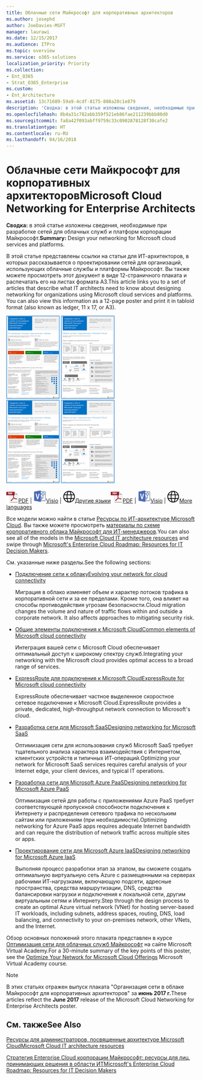 ```yaml
---
title: Облачные сети Майкрософт для корпоративных архитекторов
ms.author: josephd
author: JoeDavies-MSFT
manager: laurawi
ms.date: 12/15/2017
ms.audience: ITPro
ms.topic: overview
ms.service: o365-solutions
localization_priority: Priority
ms.collection:
- Ent_O365
- Strat_O365_Enterprise
ms.custom:
- Ent_Architecture
ms.assetid: 13c71689-59a9-4cdf-8175-808a20c1e879
description: 'Сводка: в этой статье изложены сведения, необходимые при разработке сетей для облачных служб и платформ корпорации Майкрософт.'
ms.openlocfilehash: 8b4a31c782abb359f521eb86fae211239bbb80d0
ms.sourcegitcommit: fa8a42f093abff9759c33c0902878128f30cafe2
ms.translationtype: HT
ms.contentlocale: ru-RU
ms.lasthandoff: 04/16/2018
---
```

# <a name="microsoft-cloud-networking-for-enterprise-architects"></a><span data-ttu-id="f0d3b-103">Облачные сети Майкрософт для корпоративных архитекторов</span><span class="sxs-lookup"><span data-stu-id="f0d3b-103">Microsoft Cloud Networking for Enterprise Architects</span></span>

 <span data-ttu-id="f0d3b-104">**Сводка:** в этой статье изложены сведения, необходимые при разработке сетей для облачных служб и платформ корпорации Майкрософт.</span><span class="sxs-lookup"><span data-stu-id="f0d3b-104">**Summary:** Design your networking for Microsoft cloud services and platforms.</span></span>
  
<span data-ttu-id="f0d3b-p101">В этой статье представлены ссылки на статьи для ИТ-архитекторов, в которых рассказывается о проектировании сетей для организаций, использующих облачные службы и платформы Майкрософт. Вы также можете просмотреть этот документ в виде 12-страничного плаката и распечатать его на листах формата A3.</span><span class="sxs-lookup"><span data-stu-id="f0d3b-p101">This article links you to a set of articles that describe what IT architects need to know about designing networking for organizations using Microsoft cloud services and platforms. You can also view this information as a 12-page poster and print it in tabloid format (also known as ledger, 11 x 17, or A3).</span></span>
  
<span data-ttu-id="f0d3b-107">[![Эскиз: модель организации сети в облаке Майкрософт](images/95e8ab6a-b4d0-4836-acc1-b0b77ebf46e6.png)  
](https://go.microsoft.com/fwlink/p/?linkid=842073)</span><span class="sxs-lookup"><span data-stu-id="f0d3b-107">[![Thumb image for Microsoft cloud networking model](images/95e8ab6a-b4d0-4836-acc1-b0b77ebf46e6.png)  
](https://go.microsoft.com/fwlink/p/?linkid=842073)</span></span>
  
<span data-ttu-id="f0d3b-108">![PDF-файл](images/ITPro_Other_PDFicon.png)[PDF](https://go.microsoft.com/fwlink/p/?linkid=842073) | ![Файл Visio](images/ITPro_Other_VisioIcon.jpg)[Visio](https://go.microsoft.com/fwlink/p/?linkid=842074) | ![Страница с версиями на других языках](images/e16c992d-b0f8-48ae-bf44-db7a9fcaab9e.png)[Другие языки](https://www.microsoft.com/download/details.aspx?id=54425)</span><span class="sxs-lookup"><span data-stu-id="f0d3b-108">![PDF file](images/ITPro_Other_PDFicon.png)[PDF](https://go.microsoft.com/fwlink/p/?linkid=842073) | ![Visio file](images/ITPro_Other_VisioIcon.jpg)[Visio](https://go.microsoft.com/fwlink/p/?linkid=842074) | ![See a page with versions in additional languages](images/e16c992d-b0f8-48ae-bf44-db7a9fcaab9e.png)[More languages](https://www.microsoft.com/download/details.aspx?id=54425)</span></span>
  
<span data-ttu-id="f0d3b-109">Все модели можно найти в статье [Ресурсы по ИТ-архитектуре Microsoft Cloud](microsoft-cloud-it-architecture-resources.md). Вы также можете просмотреть [материалы по схеме корпоративного облака Майкрософт для ИТ-менеджеров](https://aka.ms/cloudarchitecture).</span><span class="sxs-lookup"><span data-stu-id="f0d3b-109">You can also see all of the models in the [Microsoft Cloud IT architecture resources](microsoft-cloud-it-architecture-resources.md) and swipe through [Microsoft's Enterprise Cloud Roadmap: Resources for IT Decision Makers](https://aka.ms/cloudarchitecture).</span></span>
  
<span data-ttu-id="f0d3b-110">См. указанные ниже разделы.</span><span class="sxs-lookup"><span data-stu-id="f0d3b-110">See the following sections:</span></span>
  
- [<span data-ttu-id="f0d3b-111">Подключение сети к облаку</span><span class="sxs-lookup"><span data-stu-id="f0d3b-111">Evolving your network for cloud connectivity</span></span>](evolving-your-network-for-cloud-connectivity.md)
    
    <span data-ttu-id="f0d3b-p102">Миграция в облако изменяет объем и характер потоков трафика в корпоративной сети и за ее пределами. Кроме того, она влияет на способы противодействия угрозам безопасности.</span><span class="sxs-lookup"><span data-stu-id="f0d3b-p102">Cloud migration changes the volume and nature of traffic flows within and outside a corporate network. It also affects approaches to mitigating security risk.</span></span>
    
- [<span data-ttu-id="f0d3b-114">Общие элементы подключения к Microsoft Cloud</span><span class="sxs-lookup"><span data-stu-id="f0d3b-114">Common elements of Microsoft cloud connectivity</span></span>](common-elements-of-microsoft-cloud-connectivity.md)
    
    <span data-ttu-id="f0d3b-115">Интеграция вашей сети с Microsoft Cloud обеспечивает оптимальный доступ к широкому спектру служб.</span><span class="sxs-lookup"><span data-stu-id="f0d3b-115">Integrating your networking with the Microsoft cloud provides optimal access to a broad range of services.</span></span>
    
- [<span data-ttu-id="f0d3b-116">ExpressRoute для подключения к Microsoft Cloud</span><span class="sxs-lookup"><span data-stu-id="f0d3b-116">ExpressRoute for Microsoft cloud connectivity</span></span>](expressroute-for-microsoft-cloud-connectivity.md)
    
    <span data-ttu-id="f0d3b-117">ExpressRoute обеспечивает частное выделенное скоростное сетевое подключение к Microsoft Cloud.</span><span class="sxs-lookup"><span data-stu-id="f0d3b-117">ExpressRoute provides a private, dedicated, high-throughput network connection to Microsoft's cloud.</span></span>
    
- [<span data-ttu-id="f0d3b-118">Разработка сети для Microsoft SaaS</span><span class="sxs-lookup"><span data-stu-id="f0d3b-118">Designing networking for Microsoft SaaS</span></span>](designing-networking-for-microsoft-saas.md)
    
    <span data-ttu-id="f0d3b-119">Оптимизация сети для использования служб Microsoft SaaS требует тщательного анализа характера взаимодействия с Интернетом, клиентских устройств и типичных ИТ-операций.</span><span class="sxs-lookup"><span data-stu-id="f0d3b-119">Optimizing your network for Microsoft SaaS services requires careful analysis of your Internet edge, your client devices, and typical IT operations.</span></span>
    
- [<span data-ttu-id="f0d3b-120">Разработка сети для Microsoft Azure PaaS</span><span class="sxs-lookup"><span data-stu-id="f0d3b-120">Designing networking for Microsoft Azure PaaS</span></span>](designing-networking-for-microsoft-azure-paas.md)
    
    <span data-ttu-id="f0d3b-121">Оптимизация сетей для работы с приложениями Azure PaaS требует соответствующей пропускной способности подключения к Интернету и распределения сетевого трафика по нескольким сайтам или приложениям (при необходимости).</span><span class="sxs-lookup"><span data-stu-id="f0d3b-121">Optimizing networking for Azure PaaS apps requires adequate Internet bandwidth and can require the distribution of network traffic across multiple sites or apps.</span></span>
    
- [<span data-ttu-id="f0d3b-122">Проектирование сети для Microsoft Azure IaaS</span><span class="sxs-lookup"><span data-stu-id="f0d3b-122">Designing networking for Microsoft Azure IaaS</span></span>](designing-networking-for-microsoft-azure-iaas.md)
    
    <span data-ttu-id="f0d3b-123">Выполняя процесс разработки этап за этапом, вы сможете создать оптимальную виртуальную сеть Azure с размещенными на серверах рабочими ИТ-нагрузками, включающую подсети, адресные пространства, средства маршрутизации, DNS, средства балансировки нагрузки и подключения к локальной сети, другим виртуальным сетям и Интернету.</span><span class="sxs-lookup"><span data-stu-id="f0d3b-123">Step through the design process to create an optimal Azure virtual network (VNet) for hosting server-based IT workloads, including subnets, address spaces, routing, DNS, load balancing, and connectivity to your on-premises network, other VNets, and the Internet.</span></span>
    
<span data-ttu-id="f0d3b-124">Обзор основных положений этого плаката представлен в курсе [Оптимизация сети для облачных служб Майкрософт](https://mva.microsoft.com/ru-RU/training-courses/optimize-your-network-for-microsoft-cloud-offerings-17743) на сайте Microsoft Virtual Academy.</span><span class="sxs-lookup"><span data-stu-id="f0d3b-124">For a 30-minute summary of the key points of this poster, see the [Optimize Your Network for Microsoft Cloud Offerings](https://mva.microsoft.com/ru-RU/training-courses/optimize-your-network-for-microsoft-cloud-offerings-17743) Microsoft Virtual Academy course.</span></span>
  
> [!NOTE]
> <span data-ttu-id="f0d3b-125">В этих статьях отражен выпуск плаката "Организация сети в облаке Майкрософт для корпоративных архитекторов" за **июнь 2017 г.**</span><span class="sxs-lookup"><span data-stu-id="f0d3b-125">These articles reflect the **June 2017** release of the Microsoft Cloud Networking for Enterprise Architects poster.</span></span>
  
## <a name="see-also"></a><span data-ttu-id="f0d3b-126">См. также</span><span class="sxs-lookup"><span data-stu-id="f0d3b-126">See Also</span></span>

[<span data-ttu-id="f0d3b-127">Ресурсы для администраторов, посвященные архитектуре Microsoft Cloud</span><span class="sxs-lookup"><span data-stu-id="f0d3b-127">Microsoft Cloud IT architecture resources</span></span>](microsoft-cloud-it-architecture-resources.md)

[<span data-ttu-id="f0d3b-128">Стратегия Enterprise Cloud корпорации Майкрософт: ресурсы для лиц, принимающих решения в области ИТ</span><span class="sxs-lookup"><span data-stu-id="f0d3b-128">Microsoft's Enterprise Cloud Roadmap: Resources for IT Decision Makers</span></span>](https://sway.com/FJ2xsyWtkJc2taRD)



